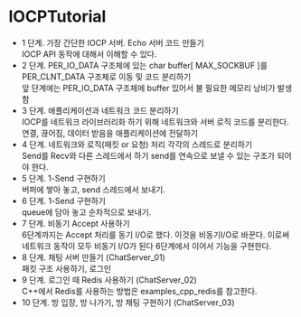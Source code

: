 # IOCPTutorial

- 1 단계. 가장 간단한 IOCP 서버. Echo 서버 코드 만들기  
IOCP API 동작에 대해서 이해할 수 있다.
- 2 단계. PER_IO_DATA 구조체에 있는 char buffer[ MAX_SOCKBUF ]를 PER_CLNT_DATA 구조체로 이동 및 코드 분리하기  
앞 단계에는 PER_IO_DATA 구조체에 buffer 있어서 불 필요한 메모리 낭비가 발생함
- 3 단계. 애플리케이션과 네트워크 코드 분리하기  
IOCP를 네트워크 라이브러리화 하기 위해 네트워크와 서버 로직 코드를 분리한다.
연결, 끊어짐, 데이터 받음을 애플리케이션에 전달하기
- 4 단계. 네트워크와 로직(패킷 or 요청) 처리 각각의 스레드로 분리하기  
Send를 Recv와 다른 스레드에서 하기
send를 연속으로 보낼 수 있는 구조가 되어야 한다.
- 5 단계. 1-Send 구현하기  
버퍼에 쌓아 놓고, send 스레드에서 보내기.
- 6 단계. 1-Send 구현하기  
queue에 담아 놓고 순차적으로 보내기.
- 7 단계. 비동기 Accept 사용하기  
6단계까지는 Accept 처리를 동기 I/O로 했다. 이것을 비동기I/O로 바꾼다. 이로써 네트워크 동작이 모두 비동기 I/O가 된다
6단계에서 이어서 기능을 구현한다.
- 8 단계. 채팅 서버 만들기 (ChatServer_01)  
패킷 구조 사용하기, 로그인
- 9 단계. 로그인 때 Redis 사용하기 (ChatServer_02)  
C++에서 Redis를 사용하는 방법은 examples_cpp_redis를 참고한다.
- 10 단계. 방 입장, 방 나가기, 방 채팅 구현하기 (ChatServer_03)  
